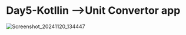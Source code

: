 ﻿# Day5-Kotllin   -->Unit Convertor app
 
![Screenshot_20241120_134447](https://github.com/user-attachments/assets/cc9b9308-808f-49da-b3b3-c83bf4d9a193)
